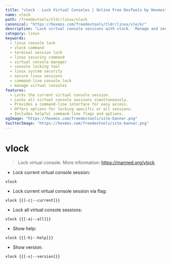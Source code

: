 ```yaml
---
title: "vlock - Lock Virtual Consoles | Online Free DevTools by Hexmos"
name: vlock
path: /freedevtools/tldr/linux/vlock
canonical: "https://hexmos.com/freedevtools/tldr/linux/vlock/"
description: "Lock virtual console sessions with vlock.  Manage and secure your Linux sessions easily using this command-line tool. Free online tool, no registration required."
category: linux
keywords:
  - linux console lock
  - vlock command
  - terminal session lock
  - linux security command
  - virtual console manager
  - console locking tool
  - linux system security
  - secure linux sessions
  - command-line console lock
  - manage virtual consoles
features:
  - Locks the current virtual console session.
  - Locks all virtual console sessions simultaneously.
  - Provides a command-line interface for easy access.
  - Offers options for locking specific or all sessions.
  - Includes helpful command-line flags and options.
ogImage: "https://hexmos.com/freedevtools/site-banner.png"
twitterImage: "https://hexmos.com/freedevtools/site-banner.png"
---
```


# vlock

> Lock virtual console.
> More information: <https://manned.org/vlock>.

- Lock current virtual console session:

`vlock`

- Lock current virtual console session via flag:

`vlock {{[-c|--current]}}`

- Lock all virtual console sessions:

`vlock {{[-a|--all]}}`

- Show help:

`vlock {{[-h|--help]}}`

- Show version:

`vlock {{[-v|--version]}}`
